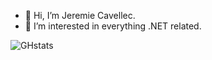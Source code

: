 - 👋 Hi, I’m Jeremie Cavellec.
- 👀 I’m interested in everything .NET related.


![GHstats](https://github-readme-stats.vercel.app/api?username=jerulz&show_icons=true&theme=dracula)

<!---
- 🌱 I’m currently learning ...
- 💞️ I’m looking to collaborate on opensource dotnet projects.
- 📫 How to reach me: hello@jeremiecavellec.com

<!---
jeremiecavellec/jeremiecavellec is a ✨ special ✨ repository because its `README.md` (this file) appears on your GitHub profile.
You can click the Preview link to take a look at your changes.
<!---
